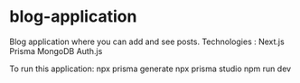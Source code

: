 # blog-application
Blog application where you can add and see posts.
Technologies :
  Next.js 
  Prisma 
  MongoDB
  Auth.js 


To run this application:
npx prisma generate
npx prisma studio
npm run dev
